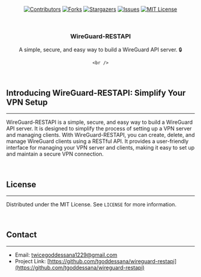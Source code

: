 <a name="readme-top"></a>

<div align="center">

[![Contributors][contributors-shield]][contributors-url]
[![Forks][forks-shield]][forks-url]
[![Stargazers][stars-shield]][stars-url]
[![Issues][issues-shield]][issues-url]
[![MIT License][license-shield]][license-url]

</div>

<br />
<div align="center">

[//]: # (  <a href="https://github.com/tgoddessana/wireguard-restapi">)

[//]: # (    <img src="docs/_static/full_logo.svg" style="width:75%";>)

[//]: # (  </a>)

<h3 align="center">WireGuard-RESTAPI</h3>

  <p align="center">
    A simple, secure, and easy way to build a WireGuard API server. 🔒
    <br />

[//]: # (    <a href="https://tgoddessana.github.io/wireguard-restapi/"><strong>Explore the docs »</strong></a>)

    <br />

  </p>
</div>

<br/>

## Introducing WireGuard-RESTAPI: Simplify Your VPN Setup

---

WireGuard-RESTAPI is a simple, secure, and easy way to build a WireGuard API server. It is designed to simplify the
process of setting up a VPN server and managing clients. With WireGuard-RESTAPI, you can create, delete, and manage
WireGuard clients using a RESTful API. It provides a user-friendly interface for managing your VPN server and clients,
making it easy to set up and maintain a secure VPN connection.

<br/>

## License

---

Distributed under the MIT License. See `LICENSE` for more information.

<br/>

## Contact

---

- Email: twicegoddessana1229@gmail.com
- Project
  Link: [https://github.com/tgoddessana/wireguard-restapi](https://github.com/tgoddessana/wireguard-restapi)

<!-- MARKDOWN LINKS & IMAGES -->
<!-- https://www.markdownguide.org/basic-syntax/#reference-style-links -->

[contributors-shield]: https://img.shields.io/github/contributors/tgoddessana/wireguard-restapi.svg?style=for-the-badge

[contributors-url]: https://github.com/tgoddessana/wireguard-restapi/graphs/contributors

[forks-shield]: https://img.shields.io/github/forks/tgoddessana/wireguard-restapi.svg?style=for-the-badge

[forks-url]: https://github.com/tgoddessana/wireguard-restapi/network/members

[stars-shield]: https://img.shields.io/github/stars/tgoddessana/wireguard-restapi.svg?style=for-the-badge

[stars-url]: https://github.com/tgoddessana/wireguard-restapi/stargazers

[issues-shield]: https://img.shields.io/github/issues/tgoddessana/wireguard-restapi.svg?style=for-the-badge

[issues-url]: https://github.com/tgoddessana/wireguard-restapi/issues

[license-shield]: https://img.shields.io/github/license/tgoddessana/wireguard-restapi.svg?style=for-the-badge

[license-url]: https://github.com/tgoddessana/wireguard-restapi/blob/master/LICENSE.txt

[Python]: https://img.shields.io/badge/python-306998?style=for-the-badge&logo=python&logoColor=white


